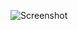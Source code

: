 ![Screenshot](https://raw.githubusercontent.com/tekiann/ShoppingList/ShoppingList/Screenshot.png?token=GHSAT0AAAAAABU7XJFYF4GQ2E64YQUY25NEYUQBY5A)
